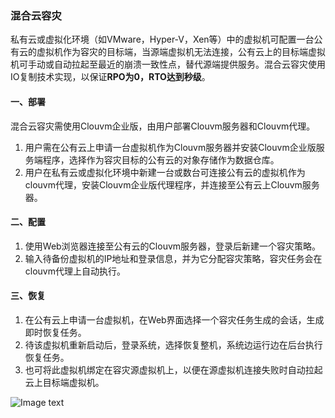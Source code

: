 ### 混合云容灾

私有云或虚拟化环境（如VMware，Hyper-V，Xen等）中的虚拟机可配置一台公有云的虚拟机作为容灾的目标端，当源端虚拟机无法连接，公有云上的目标端虚拟机可手动或自动拉起至最近的崩溃一致性点，替代源端提供服务。混合云容灾使用IO复制技术实现，以保证**RPO为0，RTO达到秒级**。

#### 一、部署

混合云容灾需使用Clouvm企业版，由用户部署Clouvm服务器和Clouvm代理。

 1. 用户需在公有云上申请一台虚拟机作为Clouvm服务器并安装Clouvm企业版服务端程序，选择作为容灾目标的公有云的对象存储作为数据仓库。
 2. 用户在私有云或虚拟化环境中新建一台或数台可连接公有云的虚拟机作为clouvm代理，安装Clouvm企业版代理程序，并连接至公有云上Clouvm服务器。

#### 二、配置

 1. 使用Web浏览器连接至公有云的Clouvm服务器，登录后新建一个容灾策略。
 2. 输入待备份虚拟机的IP地址和登录信息，并为它分配容灾策略，容灾任务会在clouvm代理上自动执行。

#### 三、恢复

 1. 在公有云上申请一台虚拟机，在Web界面选择一个容灾任务生成的会话，生成即时恢复任务。
 2. 待该虚拟机重新启动后，登录系统，选择恢复整机，系统边运行边在后台执行恢复任务。
 3. 也可将此虚拟机绑定在容灾源虚拟机上，以便在源虚拟机连接失败时自动拉起云上目标端虚拟机。

![Image text](/cloud.jpg)
